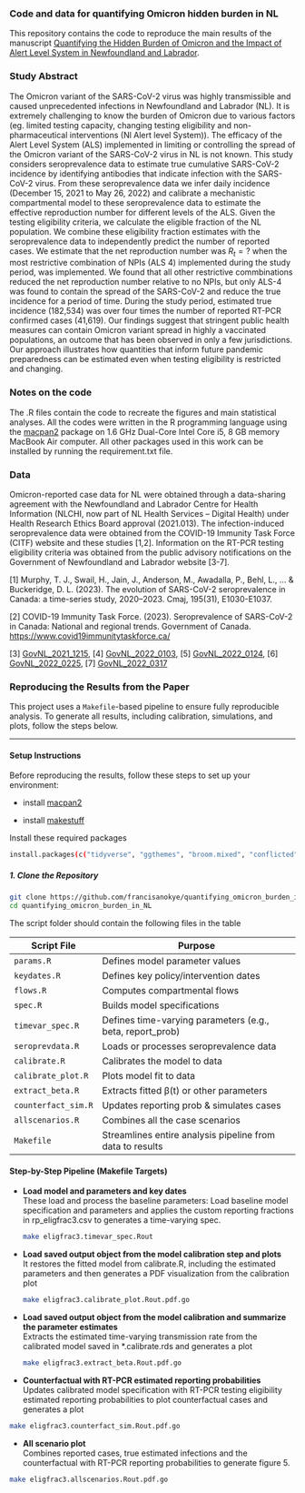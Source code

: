 ### Code and data for quantifying Omicron hidden burden in NL
This repository contains the code to reproduce the main results of the manuscript [Quantifying the Hidden Burden of Omicron and the Impact of Alert Level System in Newfoundland and Labrador](https://). 

### Study Abstract
The Omicron variant of the SARS-CoV-2 virus was highly transmissible and caused unprecedented infections in Newfoundland and Labrador (NL). It is extremely challenging to know the burden of Omicron due to various factors (eg. limited testing capacity, changing testing eligibility and non-pharmaceutical interventions (Nl Alert level System)). The efficacy of the Alert Level System (ALS) implemented in limiting or controlling the spread of the Omicron variant of the SARS-CoV-2 virus in NL is not known. This study considers seroprevalence data to estimate true cumulative SARS-CoV-2 incidence by identifying antibodies that indicate infection with the SARS-CoV-2 virus.  From these seroprevalence data we infer daily incidence (December 15, 2021 to  May 26, 2022) and calibrate a mechanistic compartmental model to these seroprevalence data to estimate the effective reproduction number for different levels of the ALS. Given the testing eligibility criteria, we calculate the eligible fraction of the NL population. We combine these eligibility fraction estimates with the seroprevalence data to independently predict the number of reported cases. We estimate that the net reproduction number was $R_t = ?$ when the most restrictive combination of NPIs (ALS 4) implemented during the study period, was implemented. We found that all other restrictive commbinations reduced the net reproduction number relative to no NPIs, but only ALS-4 was found to contain the spread of the SARS-CoV-2 and reduce the true incidence for a period of time. During the study period, estimated true incidence (182,534) was over four times the number of reported RT-PCR confirmed cases (41,619). Our findings suggest that stringent public health measures can contain Omicron variant spread in highly a vaccinated populations, an outcome that has been observed in only a few jurisdictions. Our approach illustrates how quantities that inform future pandemic preparedness can be estimated even when testing eligibility is restricted and changing.

### Notes on the code
The .R files contain the code to recreate the figures and main statistical analyses. All the codes were written in the R programming language using the [macpan2](https://github.com/canmod/macpan2) package on 1.6 GHz Dual-Core Intel Core i5, 8 GB memory MacBook Air computer. All other packages used in this work can be installed by running the requirement.txt file.

### Data
Omicron-reported case data for NL were obtained through a data-sharing agreement with the Newfoundland and Labrador Centre for Health Information (NLCHI, now part of NL Health Services – Digital Health) under Health Research Ethics Board approval (2021.013). The infection-induced seroprevalence data were obtained from the COVID-19 Immunity Task Force (CITF) website and these studies [1,2]. Information on the RT-PCR testing eligibility criteria was obtained from the public advisory notifications on the Government of Newfoundland and Labrador website [3-7]. 

[1] Murphy, T. J., Swail, H., Jain, J., Anderson, M., Awadalla, P., Behl, L., ... & Buckeridge, D. L. (2023). The evolution of SARS-CoV-2 seroprevalence in Canada: a time-series study, 2020–2023. Cmaj, 195(31), E1030-E1037.

[2] COVID-19 Immunity Task Force. (2023). Seroprevalence of SARS-CoV-2 in Canada: National and regional trends. Government of Canada. https://www.covid19immunitytaskforce.ca/

[3] [GovNL_2021_1215](https://www.gov.nl.ca/releases/2021/health/1215n04/), [4] [GovNL_2022_0103](https://www.gov.nl.ca/releases/2022/health/0103n02/), [5] [GovNL_2022_0124](https://www.gov.nl.ca/releases/2022/health/0124n05/), [6] [GovNL_2022_0225](https://www.gov.nl.ca/releases/2022/health/0309n02/), [7] [GovNL_2022_0317](https://www.gov.nl.ca/releases/2022/health/0317n11/)

### Reproducing the Results from the Paper

This project uses a `Makefile`-based pipeline to ensure fully reproducible analysis. To generate all results, including calibration, simulations, and plots, follow the steps below.

---

#### Setup Instructions

Before reproducing the results, follow these steps to set up your environment:

- install [macpan2](https://canmod.github.io/macpan2/index.html)

- install [makestuff](https://github.com/dushoff/makestuff)

Install these required packages
```bash
install.packages(c("tidyverse", "ggthemes", "broom.mixed", "conflicted","dplyr", "gridExtra", "grid", "gtable", "zoo", "ggplot2", "patchwork"))
```

##### 1. Clone the Repository

```bash
git clone https://github.com/francisanokye/quantifying_omicron_burden_in_NL.git
cd quantifying_omicron_burden_in_NL
```

The script folder should contain the following files in the table

| Script File                        | Purpose                                                    | 
| ---------------------------------- | ---------------------------------------------------------- | 
| `params.R`                         | Defines model parameter values                             | 
| `keydates.R`                       | Defines key policy/intervention dates                      |
| `flows.R`                          | Computes compartmental flows                               | 
| `spec.R`                           | Builds model specifications                                | 
| `timevar_spec.R`                   | Defines time-varying parameters (e.g., beta, report\_prob) | 
| `seroprevdata.R`                   | Loads or processes seroprevalence data                     | 
| `calibrate.R`                      | Calibrates the model to data                               | 
| `calibrate_plot.R`                 | Plots model fit to data                                    | 
| `extract_beta.R`                   | Extracts fitted β(t) or other parameters                   | 
| `counterfact_sim.R`                | Updates reporting prob & simulates cases                   |
| `allscenarios.R`                   | Combines all the case scenarios                            |
| `Makefile`                         | Streamlines entire analysis pipeline from data to results  |

#### Step-by-Step Pipeline (Makefile Targets)

- **Load model and parameters and key dates**  
   These load and process the baseline parameters:
   Load baseline model specification and parameters and applies the custom reporting fractions in rp_eligfrac3.csv to generates a time-varying spec.

   ```bash
   make eligfrac3.timevar_spec.Rout
   ```

- **Load saved output object from the model calibration step and plots**  
   It restores the fitted model from calibrate.R, including the estimated parameters and then generates a PDF visualization from the calibration plot

   ```bash
   make eligfrac3.calibrate_plot.Rout.pdf.go   
   ```

- **Load saved output object from the model calibration and summarize the parameter estimates**  
   Extracts the estimated time-varying transmission rate from the calibrated model saved in *.calibrate.rds and generates a plot

   ```bash
   make eligfrac3.extract_beta.Rout.pdf.go   
   ```

- **Counterfactual with RT-PCR estimated reporting probabilities**  
Updates calibrated model specification with RT-PCR testing eligibility estimated reporting probabilities to plot counterfactual cases and generates a plot

```bash
make eligfrac3.counterfact_sim.Rout.pdf.go   
```

- **All scenario plot**  
Combines reported cases, true estimated infections and the counterfactual with RT-PCR reporting probabilities to generate figure 5.

```bash
make eligfrac3.allscenarios.Rout.pdf.go   
```
